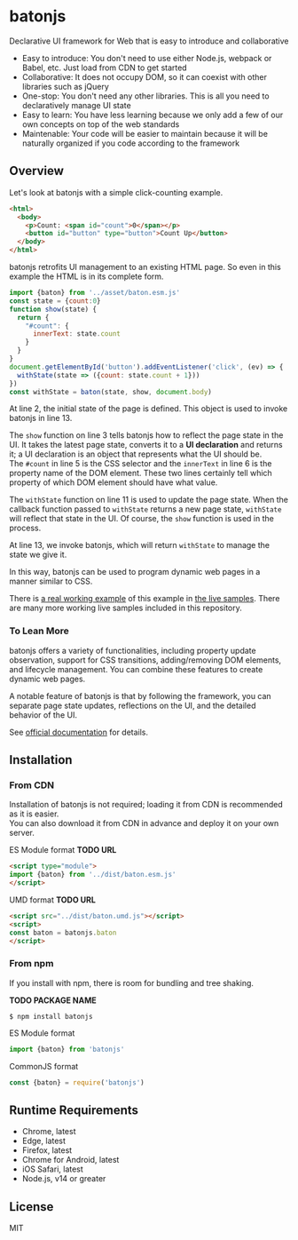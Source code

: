 # batonjs

Declarative UI framework for Web that is easy to introduce and collaborative

- Easy to introduce: You don't need to use either Node.js, webpack or Babel, etc. Just load from CDN to get started
- Collaborative: It does not occupy DOM, so it can coexist with other libraries such as jQuery
- One-stop: You don't need any other libraries. This is all you need to declaratively manage UI state
- Easy to learn: You have less learning because we only add a few of our own concepts on top of the web standards
- Maintenable: Your code will be easier to maintain because it will be naturally organized if you code according to the framework

## Overview

Let's look at batonjs with a simple click-counting example.

```html
<html>
  <body>
    <p>Count: <span id="count">0</span></p>
    <button id="button" type="button">Count Up</button>
  </body>
</html>
```

batonjs retrofits UI management to an existing HTML page. So even in this example the HTML is in its complete form.

```javascript
import {baton} from '../asset/baton.esm.js'
const state = {count:0}
function show(state) {
  return {
    "#count": {
      innerText: state.count
    }
  }
}
document.getElementById('button').addEventListener('click', (ev) => {
  withState(state => ({count: state.count + 1}))
})
const withState = baton(state, show, document.body)
```

At line 2, the initial state of the page is defined. This object is used to invoke batonjs in line 13.

The `show` function on line 3 tells batonjs how to reflect the page state in the UI. It takes the latest page state, converts it to a __UI declaration__ and returns it; a UI declaration is an object that represents what the UI should be.  
The `#count` in line 5 is the CSS selector and the `innerText` in line 6 is the property name of the DOM element. These two lines certainly tell which property of which DOM element should have what value.

The `withState` function on line 11 is used to update the page state. When the callback function passed to `withState` returns a new page state, `withState` will reflect that state in the UI. Of course, the `show` function is used in the process.

At line 13, we invoke batonjs, which will return `withState` to manage the state we give it.

In this way, batonjs can be used to program dynamic web pages in a manner similar to CSS.

There is [a real working example](https://batonjs.com/en/samples.html?no=1) of this example in [the live samples](https://batonjs.com/en/samples.html). There are many more working live samples included in this repository.

### To Lean More

batonjs offers a variety of functionalities, including property update observation, support for CSS transitions, adding/removing DOM elements, and lifecycle management. You can combine these features to create dynamic web pages.

A notable feature of batonjs is that by following the framework, you can separate page state updates, reflections on the UI, and the detailed behavior of the UI.

See [official documentation](https://batonjs.com/en/) for details.

## Installation

### From CDN

Installation of batonjs is not required; loading it from CDN is recommended as it is easier.  
You can also download it from CDN in advance and deploy it on your own server.

ES Module format __TODO URL__
```html
<script type="module">
import {baton} from '../dist/baton.esm.js'
</script>
```

UMD format __TODO URL__
```html
<script src="../dist/baton.umd.js"></script>
<script>
const baton = batonjs.baton
</script>
```

### From npm

If you install with npm, there is room for bundling and tree shaking.

__TODO PACKAGE NAME__
```shell
$ npm install batonjs
```

ES Module format
```javascript
import {baton} from 'batonjs'
```

CommonJS format
```javascript
const {baton} = require('batonjs')
```

## Runtime Requirements

- Chrome, latest
- Edge, latest
- Firefox, latest
- Chrome for Android, latest
- iOS Safari, latest
- Node.js, v14 or greater

## License

MIT

